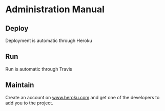 # Administration Manual

## Deploy
Deployment is automatic through Heroku
## Run
Run is automatic through Travis
## Maintain
Create an account on www.heroku.com and get one of the developers to add you to the project. 
